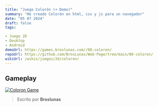```yaml
---
title: "Juego Colorón (+ Demo)"
summary: "He creado Colorón en html, css y js para un navegador"
date: "05 07 2024"
draft: false
tags:

- Juego 2D
- Desktop
- Android
demoUrl: https://games.broslunas.com//08-coloron/
repoUrl: https://github.com/BrosLunas/Web-Page/tree/main/08-coloron/
wikiUrl: /wikis/juegos/2d/coloron/
---
```


## Gameplay
[![Coloron Game](/assets/img/games/coloron.png)](/assets/video/gameplay/coloron.mp4)

> Escrito por **Broslunas**